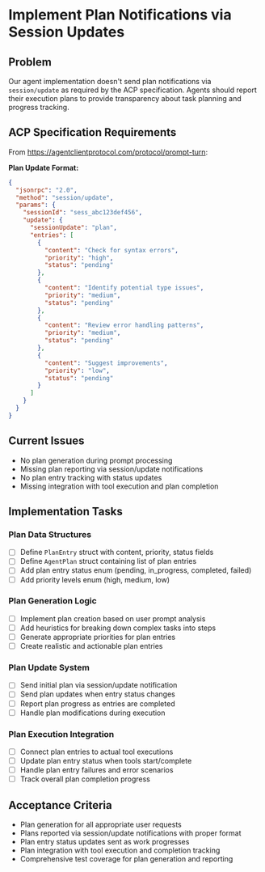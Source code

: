 # Implement Plan Notifications via Session Updates

## Problem
Our agent implementation doesn't send plan notifications via `session/update` as required by the ACP specification. Agents should report their execution plans to provide transparency about task planning and progress tracking.

## ACP Specification Requirements
From https://agentclientprotocol.com/protocol/prompt-turn:

**Plan Update Format:**
```json
{
  "jsonrpc": "2.0",
  "method": "session/update",
  "params": {
    "sessionId": "sess_abc123def456",
    "update": {
      "sessionUpdate": "plan",
      "entries": [
        {
          "content": "Check for syntax errors",
          "priority": "high", 
          "status": "pending"
        },
        {
          "content": "Identify potential type issues",
          "priority": "medium",
          "status": "pending"
        },
        {
          "content": "Review error handling patterns",
          "priority": "medium",
          "status": "pending"
        },
        {
          "content": "Suggest improvements",
          "priority": "low",
          "status": "pending"
        }
      ]
    }
  }
}
```

## Current Issues
- No plan generation during prompt processing
- Missing plan reporting via session/update notifications
- No plan entry tracking with status updates
- Missing integration with tool execution and plan completion

## Implementation Tasks

### Plan Data Structures
- [ ] Define `PlanEntry` struct with content, priority, status fields
- [ ] Define `AgentPlan` struct containing list of plan entries
- [ ] Add plan entry status enum (pending, in_progress, completed, failed)
- [ ] Add priority levels enum (high, medium, low)

### Plan Generation Logic
- [ ] Implement plan creation based on user prompt analysis
- [ ] Add heuristics for breaking down complex tasks into steps
- [ ] Generate appropriate priorities for plan entries
- [ ] Create realistic and actionable plan entries

### Plan Update System
- [ ] Send initial plan via session/update notification
- [ ] Send plan updates when entry status changes
- [ ] Report plan progress as entries are completed
- [ ] Handle plan modifications during execution

### Plan Execution Integration
- [ ] Connect plan entries to actual tool executions
- [ ] Update plan entry status when tools start/complete
- [ ] Handle plan entry failures and error scenarios
- [ ] Track overall plan completion progress

## Acceptance Criteria
- Plan generation for all appropriate user requests
- Plans reported via session/update notifications with proper format
- Plan entry status updates sent as work progresses
- Plan integration with tool execution and completion tracking
- Comprehensive test coverage for plan generation and reporting